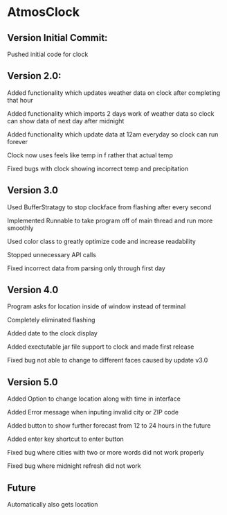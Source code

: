 # AtmosClock




## Version Initial Commit:
Pushed initial code for clock 

## Version 2.0:
Added functionality which updates weather data on clock after completing that hour

Added functionality which imports 2 days work of weather data so clock can show data of next day after midnight

Added functionality which update data at 12am everyday so clock can run forever

Clock now uses feels like temp in f rather that actual temp

Fixed bugs with clock showing incorrect temp and precipitation


## Version 3.0 
Used BufferStratagy to stop clockface from flashing after every second

Implemented Runnable to take program off of main thread and run more smoothly

Used color class to greatly optimize code and increase readability

Stopped unnecessary API calls

Fixed incorrect data from parsing only through first day

## Version 4.0 
Program asks for location inside of window instead of terminal

Completely eliminated flashing 

Added date to the clock display

Added exectutable jar file support to clock and made first release

Fixed bug not able to change to different faces caused by update v3.0


## Version 5.0
Added Option to change location along with time in interface

Added Error message when inputing invalid city or ZIP code

Added button to show further forecast from 12 to 24 hours in the future

Added enter key shortcut to enter button

Fixed bug where cities with two or more words did not work properly

Fixed bug where midnight refresh did not work

## Future

Automatically also gets location 

